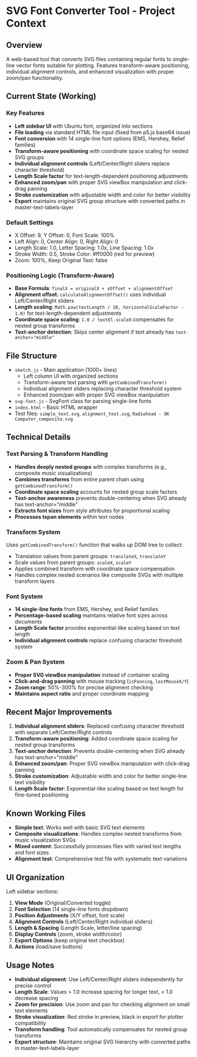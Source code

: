 # SVG Font Converter Tool - Project Context

## Overview
A web-based tool that converts SVG files containing regular fonts to single-line vector fonts suitable for plotting. Features transform-aware positioning, individual alignment controls, and enhanced visualization with proper zoom/pan functionality.

## Current State (Working)

### Key Features
- **Left sidebar UI** with Ubuntu font, organized into sections
- **File loading** via standard HTML file input (fixed from p5.js base64 issue)
- **Font conversion** with 14 single-line font options (EMS, Hershey, Relief families)
- **Transform-aware positioning** with coordinate space scaling for nested SVG groups
- **Individual alignment controls** (Left/Center/Right sliders replace character threshold)
- **Length Scale factor** for text-length-dependent positioning adjustments
- **Enhanced zoom/pan** with proper SVG viewBox manipulation and click-drag panning
- **Stroke customization** with adjustable width and color for better visibility
- **Export** maintains original SVG group structure with converted paths in master-text-labels-layer

### Default Settings
- X Offset: 9, Y Offset: 0, Font Scale: 100%
- Left Align: 0, Center Align: 0, Right Align: 0
- Length Scale: 1.0, Letter Spacing: 1.0x, Line Spacing: 1.0x
- Stroke Width: 0.5, Stroke Color: #ff0000 (red for preview)
- Zoom: 100%, Keep Original Text: false

### Positioning Logic (Transform-Aware)
- **Base Formula**: `finalX = originalX + xOffset + alignmentOffset`
- **Alignment offset**: `calculateAlignmentOffset()` uses individual Left/Center/Right sliders
- **Length scaling**: `Math.pow(textLength / 10, horizontalScaleFactor - 1.0)` for text-length-dependent adjustments
- **Coordinate space scaling**: `1.0 / textEl.scaleX` compensates for nested group transforms
- **Text-anchor detection**: Skips center alignment if text already has `text-anchor="middle"`

## File Structure
- `sketch.js` - Main application (1000+ lines)
  - Left column UI with organized sections
  - Transform-aware text parsing with `getCombinedTransform()`
  - Individual alignment sliders replacing character threshold system
  - Enhanced zoom/pan with proper SVG viewBox manipulation
- `svg-font.js` - SvgFont class for parsing single-line fonts
- `index.html` - Basic HTML wrapper
- Test files: `simple_text.svg`, `alignment_test.svg`, `Radiohead - OK Computer_composite.svg`

## Technical Details

### Text Parsing & Transform Handling
- **Handles deeply nested groups** with complex transforms (e.g., composite music visualizations)
- **Combines transforms** from entire parent chain using `getCombinedTransform()`
- **Coordinate space scaling** accounts for nested group scale factors
- **Text-anchor awareness** prevents double-centering when SVG already has text-anchor="middle"
- **Extracts font sizes** from style attributes for proportional scaling
- **Processes tspan elements** within text nodes

### Transform System
Uses `getCombinedTransform()` function that walks up DOM tree to collect:
- Translation values from parent groups: `translateX`, `translateY`
- Scale values from parent groups: `scaleX`, `scaleY`
- Applies combined transform with coordinate space compensation
- Handles complex nested scenarios like composite SVGs with multiple transform layers

### Font System
- **14 single-line fonts** from EMS, Hershey, and Relief families
- **Percentage-based scaling** maintains relative font sizes across documents
- **Length Scale factor** provides exponential-like scaling based on text length
- **Individual alignment controls** replace confusing character threshold system

### Zoom & Pan System
- **Proper SVG viewBox manipulation** instead of container scaling
- **Click-and-drag panning** with mouse tracking (`isPanning`, `lastMouseX/Y`)
- **Zoom range**: 50%-300% for precise alignment checking
- **Maintains aspect ratio** and proper coordinate mapping

## Recent Major Improvements
1. **Individual alignment sliders**: Replaced confusing character threshold with separate Left/Center/Right controls
2. **Transform-aware positioning**: Added coordinate space scaling for nested group transforms
3. **Text-anchor detection**: Prevents double-centering when SVG already has text-anchor="middle"
4. **Enhanced zoom/pan**: Proper SVG viewBox manipulation with click-drag panning
5. **Stroke customization**: Adjustable width and color for better single-line text visibility
6. **Length Scale factor**: Exponential-like scaling based on text length for fine-tuned positioning

## Known Working Files
- **Simple text**: Works well with basic SVG text elements
- **Composite visualizations**: Handles complex nested transforms from music visualization SVGs
- **Mixed content**: Successfully processes files with varied text lengths and font sizes
- **Alignment test**: Comprehensive test file with systematic text variations

## UI Organization
Left sidebar sections:
1. **View Mode** (Original/Converted toggle)
2. **Font Selection** (14 single-line fonts dropdown)
3. **Position Adjustments** (X/Y offset, font scale)
4. **Alignment Controls** (Left/Center/Right individual sliders)
5. **Length & Spacing** (Length Scale, letter/line spacing)
6. **Display Controls** (zoom, stroke width/color)
7. **Export Options** (keep original text checkbox)
8. **Actions** (load/save buttons)

## Usage Notes
- **Individual alignment**: Use Left/Center/Right sliders independently for precise control
- **Length Scale**: Values > 1.0 increase spacing for longer text, < 1.0 decrease spacing
- **Zoom for precision**: Use zoom and pan for checking alignment on small text elements
- **Stroke visualization**: Red stroke in preview, black in export for plotter compatibility
- **Transform handling**: Tool automatically compensates for nested group transforms
- **Export structure**: Maintains original SVG hierarchy with converted paths in master-text-labels-layer